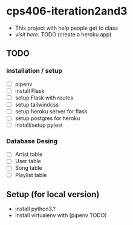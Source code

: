 # cps406-iteration2and3
- This project with help people get to class 
- _visit here_: TODO (create a heroku app)

## TODO 

### installation / setup 
- [ ] pipenv 
- [ ] install Flask 
- [ ] setup Flask with routes
- [ ] setup tailwindcss 
- [ ] setup heroku server for flask
- [ ] setup postgres for heroku
- [ ] install/setup pytest

### Database Desing
- [ ] Artist table
- [ ] User table 
- [ ] Song table
- [ ] Playlist table

## Setup (for local version)
- install python3.?
- install virtualenv with (pipenv TODO)
